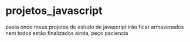 # projetos_javascript
pasta onde meus projetos de estudo de javascript irão ficar armazenados
nem todos estão finalizados ainda, peço paciencia